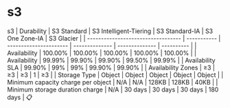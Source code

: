 # s3
s3
| Durability                         | S3 Standard | S3 Intelligent-Tiering | S3 Standard-IA | S3 One Zone-IA | S3 Glacier |
| ---------------------------------- | ----------- | ---------------------- | -------------- | -------------- | ---------- |
| Availability                       | 100.00%     | 100.00%                | 100.00%        | 100.00%        | 100.00%    |
| Availability                       | 99.99%      | 99.90%                 | 99.90%         | 99.50%         | 99.99%     |
| Availability SLA                   | 99.90%      | 99%                    | 99%            | 99.90%         | 99.90%     |
| Availability Zones                 | ≥3          | ≥3                     | ≥3             | 1              | ≥3         |
| Storage Type                       | Object      | Object                 | Object         | Object         | Object     |
| Minimum capacity charge per object | N/A         | N/A                    | 128KB          | 128KB          | 40KB       |
| Minimum storage duration charge    | N/A         | 30 days                | 30 days        | 30 days        | 180 days   |
📋

